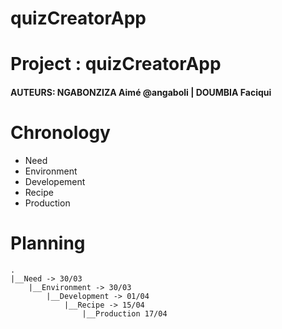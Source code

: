 # quizCreatorApp

Project : quizCreatorApp
========================

#### AUTEURS: NGABONZIZA Aimé @angaboli | DOUMBIA Faciqui


Chronology
==========

* Need
* Environment
* Developement
* Recipe
* Production

Planning
========
```
.
|__Need -> 30/03
    |__Environment -> 30/03
        |__Development -> 01/04
            |__Recipe -> 15/04
                |__Production 17/04

```
